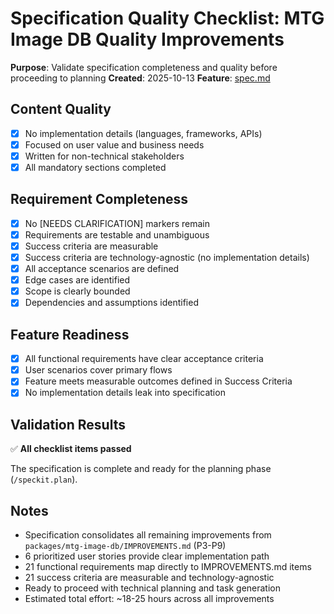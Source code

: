 # Specification Quality Checklist: MTG Image DB Quality Improvements

**Purpose**: Validate specification completeness and quality before proceeding to planning
**Created**: 2025-10-13
**Feature**: [spec.md](../spec.md)

## Content Quality

- [x] No implementation details (languages, frameworks, APIs)
- [x] Focused on user value and business needs
- [x] Written for non-technical stakeholders
- [x] All mandatory sections completed

## Requirement Completeness

- [x] No [NEEDS CLARIFICATION] markers remain
- [x] Requirements are testable and unambiguous
- [x] Success criteria are measurable
- [x] Success criteria are technology-agnostic (no implementation details)
- [x] All acceptance scenarios are defined
- [x] Edge cases are identified
- [x] Scope is clearly bounded
- [x] Dependencies and assumptions identified

## Feature Readiness

- [x] All functional requirements have clear acceptance criteria
- [x] User scenarios cover primary flows
- [x] Feature meets measurable outcomes defined in Success Criteria
- [x] No implementation details leak into specification

## Validation Results

✅ **All checklist items passed**

The specification is complete and ready for the planning phase (`/speckit.plan`).

## Notes

- Specification consolidates all remaining improvements from `packages/mtg-image-db/IMPROVEMENTS.md` (P3-P9)
- 6 prioritized user stories provide clear implementation path
- 21 functional requirements map directly to IMPROVEMENTS.md items
- 21 success criteria are measurable and technology-agnostic
- Ready to proceed with technical planning and task generation
- Estimated total effort: ~18-25 hours across all improvements
